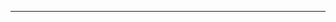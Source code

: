 <!--
CO_OP_TRANSLATOR_METADATA:
{
  "original_hash": "685f55cb07de19b52a30ce6e8b6d889e",
  "translation_date": "2025-08-28T21:16:36+00:00",
  "source_file": "03-CoreGenerativeAITechniques/README.md",
  "language_code": "ro"
}
-->


---

